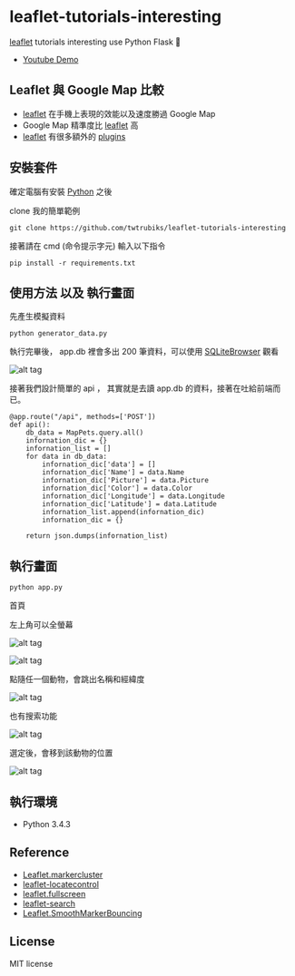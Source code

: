 # leaflet-tutorials-interesting
[leaflet](http://leafletjs.com/) tutorials interesting use Python Flask 📝

* [Youtube Demo]()



## Leaflet 與  Google Map 比較

* [leaflet](http://leafletjs.com/) 在手機上表現的效能以及速度勝過 Google Map
* Google Map 精準度比 [leaflet](http://leafletjs.com/) 高
* [leaflet](http://leafletjs.com/) 有很多額外的 [plugins](http://leafletjs.com/plugins.html)

## 安裝套件
確定電腦有安裝 [Python](https://www.python.org/) 之後

clone 我的簡單範例

```
git clone https://github.com/twtrubiks/leaflet-tutorials-interesting
```

接著請在  cmd (命令提示字元) 輸入以下指令
```
pip install -r requirements.txt
```

## 使用方法 以及 執行畫面

先產生模擬資料
```
python generator_data.py
```
執行完畢後， app.db 裡會多出 200 筆資料，可以使用 [SQLiteBrowser](http://sqlitebrowser.org/) 觀看

![alt tag](http://i.imgur.com/QSFJANB.jpg)

接著我們設計簡單的 api ， 其實就是去讀 app.db 的資料，接著在吐給前端而已。

```
@app.route("/api", methods=['POST'])
def api():
    db_data = MapPets.query.all()
    infornation_dic = {}
    infornation_list = []
    for data in db_data:
        infornation_dic['data'] = []
        infornation_dic['Name'] = data.Name
        infornation_dic['Picture'] = data.Picture
        infornation_dic['Color'] = data.Color
        infornation_dic['Longitude'] = data.Longitude
        infornation_dic['Latitude'] = data.Latitude
        infornation_list.append(infornation_dic)
        infornation_dic = {}

    return json.dumps(infornation_list)
```


## 執行畫面

```
python app.py
```

首頁

左上角可以全螢幕

![alt tag](http://i.imgur.com/6GcySl1.jpg)

![alt tag](http://i.imgur.com/RQYBOpw.jpg)

點隨任一個動物，會跳出名稱和經緯度

![alt tag](http://i.imgur.com/vL7ai1n.jpg)

也有搜索功能

![alt tag](http://i.imgur.com/ihcEUrZ.jpg)

選定後，會移到該動物的位置

![alt tag](http://i.imgur.com/tiwg6s7.jpg)




## 執行環境
* Python 3.4.3

## Reference
* [Leaflet.markercluster](https://github.com/Leaflet/Leaflet.markercluster)
* [leaflet-locatecontrol](https://github.com/domoritz/leaflet-locatecontrol)
* [leaflet.fullscreen](https://github.com/brunob/leaflet.fullscreen)
* [leaflet-search](https://github.com/stefanocudini/leaflet-search)
* [Leaflet.SmoothMarkerBouncing](https://github.com/hosuaby/Leaflet.SmoothMarkerBouncing)


## License
MIT license
